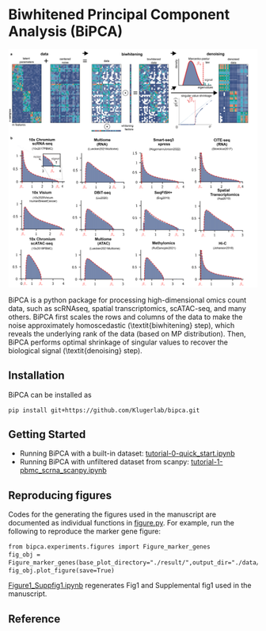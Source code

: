 # Biwhitened Principal Component Analysis (BiPCA) # 
![](python/tutorials/Figure1.png)

BiPCA is a python package for processing high-dimensional omics count data, such as scRNAseq, spatial transcriptomics, scATAC-seq, and many others. 
BiPCA first scales the rows and columns of the data to make the noise approximately homoscedastic (\textit{biwhitening} step), which reveals the underlying rank of the data (based on MP distribution). Then, BiPCA performs optimal shrinkage of singular values to recover the biological signal (\textit{denoising} step). 

## Installation ##

BiPCA can be installed as 

```
pip install git+https://github.com/Klugerlab/bipca.git
```
## Getting Started ##

- Running BiPCA with a built-in dataset: [tutorial-0-quick_start.ipynb](python/tutorials/tutorial-0-quick_start.ipynb)
- Running BiPCA with unfiltered dataset from scanpy: [tutorial-1-pbmc_scrna_scanpy.ipynb](python/tutorials/tutorial-1-pbmc_scrna_scanpy.ipynb)

## Reproducing figures ##

Codes for the generating the figures used in the manuscript are documented as individual functions in [figure.py](python/bipca/experiments/figures/figures.py). For example, run the following to reproduce the marker gene figure:

```
from bipca.experiments.figures import Figure_marker_genes
fig_obj = Figure_marker_genes(base_plot_directory="./result/",output_dir="./data/",formatstr="png")
fig_obj.plot_figure(save=True)
```
[Figure1_Suppfig1.ipynb](python/bipca/experiments/figures/Figure1_Suppfig1.ipynb) regenerates Fig1 and Supplemental fig1 used in the manuscript.

## Reference ##